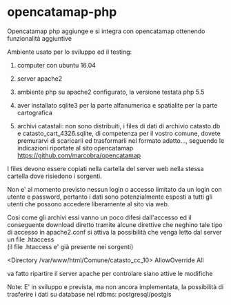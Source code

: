 # opencatamap-php
Opencatamap php aggiunge e si integra con opencatamap ottenendo funzionalità aggiuntive

Ambiente usato per lo sviluppo ed il testing:
1) computer con ubuntu 16.04
1) server apache2 
2) ambiente php su apache2 configurato, la versione testata php 5.5 
3) aver installato sqlite3 per la parte alfanumerica e spatialite per la parte cartografica

4) archivi catastali:
non sono distribuiti, i files di dati di archivio catasto.db e catasto_cart_4326.sqlite,
di competenza per il vostro comune, dovete premurarvi di scaricarli ed trasformarli nel formato adatto..., 
seguendo le indicazioni riportate al sito opencatamap https://github.com/marcobra/opencatamap

I files devono essere copiati nella cartella del server web nella stessa cartella dove risiedono i sorgenti.

Non e' al momento previsto nessun login o accesso limitato da un login con utente e password, pertanto i dati sono potenzialmente esposti a tutti gli utenti che possono accedere liberamente al sito via web.

Cosi come gli archivi essi vanno un poco difesi dall'accesso ed il conseguente download diretto tramite alcune direttive che neghino tale tipo di accesso in apache2.conf si attiva la possibilità che venga letto dal server un file .htaccess   
(il file .htaccess e' già presente nei sorgenti)

<Directory /var/www/html/Comune/catasto_cc_10>
     AllowOverride All
</Directory>

va fatto ripartire il server apache per controlare siano attive le modifiche




Note: 
E' in sviluppo e prevista, ma non ancora implementata, la possibilità di trasferire i dati su
database nel rdbms: postgresql/postgis 

